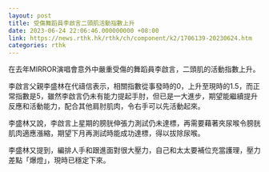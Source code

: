 ```yaml
---
layout: post
title: 受傷舞蹈員李啟言二頭肌活動指數上升
date: 2023-06-24 22:06:46.000000000 +08:00
link: https://news.rthk.hk/rthk/ch/component/k2/1706139-20230624.htm
categories: rthk
---
```


在去年MIRROR演唱會意外中嚴重受傷的舞蹈員李啟言，二頭肌的活動指數上升。

李啟言父親李盛林在代禱信表示，相關指數從事發時的0，上升至現時的1.5，而正常指數是5，雖然李啟言仍未有能力提起手肘，但已是一大進步，期望能繼續提升反應和活動能力，配合其他肩肘肌肉，令右手可以先活動起來。

李盛林又說，李啟言上星期的膀胱伸張力測試仍未達標，再需要藉著夾尿喉令膀胱肌肉適應漲縮，期望下月再測試時能成功達標，得以拔除尿喉。

李盛林又提到，編排人手和跟進面對很大壓力，自己和太太要補位充當護理，壓力差點「爆燈」，現時已穩定下來。
